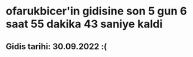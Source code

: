 # ofarukbicer'in gidisine son 5 gun 6 saat 55 dakika 43 saniye kaldi

## Gidis tarihi: 30.09.2022 :(